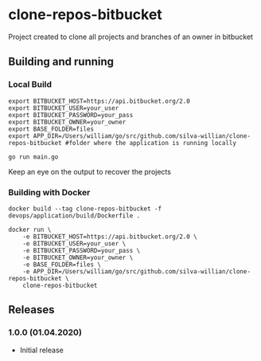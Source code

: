 # clone-repos-bitbucket

Project created to clone all projects and branches of an owner in bitbucket

## Building and running

### Local Build

    export BITBUCKET_HOST=https://api.bitbucket.org/2.0
    export BITBUCKET_USER=your_user
    export BITBUCKET_PASSWORD=your_pass
    export BITBUCKET_OWNER=your_owner
    export BASE_FOLDER=files
    export APP_DIR=/Users/william/go/src/github.com/silva-willian/clone-repos-bitbucket #folder where the application is running locally 
    
    go run main.go

Keep an eye on the output to recover the projects

### Building with Docker

    docker build --tag clone-repos-bitbucket -f devops/application/build/Dockerfile .

    docker run \
        -e BITBUCKET_HOST=https://api.bitbucket.org/2.0 \
        -e BITBUCKET_USER=your_user \
        -e BITBUCKET_PASSWORD=your_pass \
        -e BITBUCKET_OWNER=your_owner \
        -e BASE_FOLDER=files \
        -e APP_DIR=/Users/william/go/src/github.com/silva-willian/clone-repos-bitbucket \
        clone-repos-bitbucket

## Releases

### 1.0.0 (01.04.2020)

* Initial release